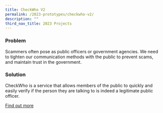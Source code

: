 ```yaml
---
title: CheckWho V2
permalink: /2023-prototypes/checkwho-v2/
description: ""
third_nav_title: 2023 Projects
---
```


### Problem
Scammers often pose as public officers or government agencies. We need to tighten our communication methods with the public to prevent scams, and maintain trust in the government.

### Solution
CheckWho is a service that allows members of the public to quickly and easily verify if the person they are talking to is indeed a legitimate public officer.

[Find out more](https://docs.google.com/presentation/d/1asANYKHReY9_GWBU9878F_B3hwNJ1bz8XdYXMWmfImE/edit#slide=id.g1b8e046a5d0_0_110)